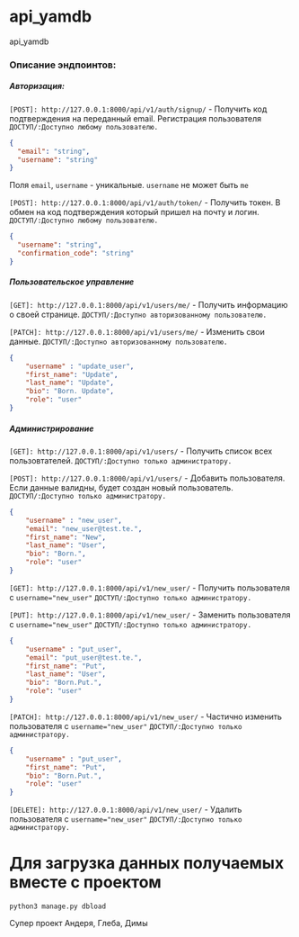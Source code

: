 # api_yamdb
api_yamdb

### Описание эндпоинтов:

##### Авторизация:

`[POST]: http://127.0.0.1:8000/api/v1/auth/signup/` - Получить код подтверждения на переданный email. Регистрация пользователя
`ДОСТУП/:Доступно любому пользователю.`
```JSON
{
  "email": "string",
  "username": "string"
}
```
Поля `email`, `username` - уникальные. `username` не может быть `me`

`[POST]: http://127.0.0.1:8000/api/v1/auth/token/` - Получить токен. В обмен на код подтверждения который пришел на почту и логин.
`ДОСТУП/:Доступно любому пользователю.`
```JSON
{
  "username": "string",
  "confirmation_code": "string"
}
```


##### Пользовательское управление

`[GET]: http://127.0.0.1:8000/api/v1/users/me/` - Получить информацию о своей странице.
`ДОСТУП/:Доступно авторизованному пользователю.`

`[PATCH]: http://127.0.0.1:8000/api/v1/users/me/` - Изменить свои данные.
`ДОСТУП/:Доступно авторизованному пользователю.`
```JSON
{
    "username" : "update_user",
    "first_name": "Update", 
    "last_name": "Update",
    "bio": "Born. Update",
    "role": "user"
}
```


##### Администрирование

`[GET]: http://127.0.0.1:8000/api/v1/users/` - Получить список всех пользовтателей.
`ДОСТУП/:Доступно только администратору.`

`[POST]: http://127.0.0.1:8000/api/v1/users/` - Добавить пользователя. Если данные валидны, будет создан новый пользователь.
`ДОСТУП/:Доступно только администратору.`
```JSON
{
    "username" : "new_user",
    "email": "new_user@test.te.",
    "first_name": "New", 
    "last_name": "User",
    "bio": "Born.",
    "role": "user"
}
```

`[GET]: http://127.0.0.1:8000/api/v1/new_user/` - Получить пользователя с `username="new_user"`
`ДОСТУП/:Доступно только администратору.`

`[PUT]: http://127.0.0.1:8000/api/v1/new_user/` - Заменить пользователя с `username="new_user"`
`ДОСТУП/:Доступно только администратору.`
```JSON
{
    "username" : "put_user",
    "email": "put_user@test.te.",
    "first_name": "Put", 
    "last_name": "User",
    "bio": "Born.Put.",
    "role": "user"
}
```

`[PATCH]: http://127.0.0.1:8000/api/v1/new_user/` - Частично изменить пользователя с `username="new_user"`
`ДОСТУП/:Доступно только администратору.`
```JSON
{
    "username" : "put_user",
    "first_name": "Put", 
    "bio": "Born.Put.",
    "role": "user"
}
```

`[DELETE]: http://127.0.0.1:8000/api/v1/new_user/` - Удалить пользователя с `username="new_user"`
`ДОСТУП/:Доступно только администратору.`

# Для загрузка данных получаемых вместе с проектом 
```
python3 manage.py dbload 

```

Супер проект Андеря, Глеба, Димы

